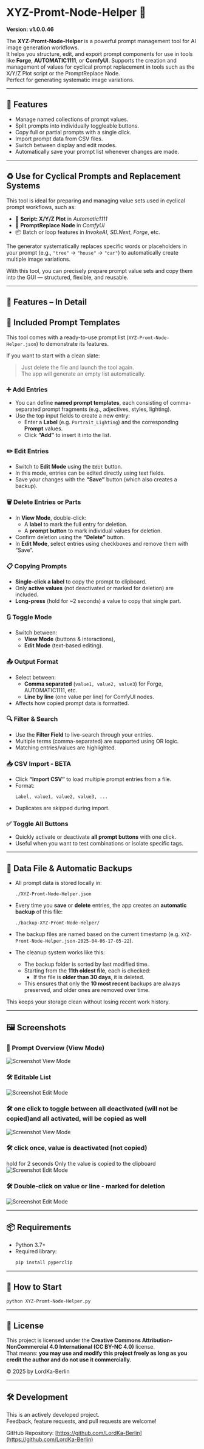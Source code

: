 # XYZ-Promt-Node-Helper 🧠  
**Version: v1.0.0.46**

The **XYZ-Promt-Node-Helper** is a powerful prompt management tool for AI image generation workflows.  
It helps you structure, edit, and export prompt components for use in tools like **Forge**, **AUTOMATIC1111**, or **ComfyUI**.
Supports the creation and management of values for cyclical prompt replacement in tools such as the X/Y/Z Plot script or the PromptReplace Node.  
Perfect for generating systematic image variations.

---

## 🧠 Features

- Manage named collections of prompt values.
- Split prompts into individually toggleable buttons.
- Copy full or partial prompts with a single click.
- Import prompt data from CSV files.
- Switch between display and edit modes.
- Automatically save your prompt list whenever changes are made.

---

## ♻️ Use for Cyclical Prompts and Replacement Systems

This tool is ideal for preparing and managing value sets used in cyclical prompt workflows, such as:

- 🎯 **Script: X/Y/Z Plot** in *Automatic1111*
- 🧩 **PromptReplace Node** in *ComfyUI*
- 📦 Batch or loop features in *InvokeAI*, *SD.Next*, *Forge*, etc.

The generator systematically replaces specific words or placeholders in your prompt (e.g., `"tree"` → `"house"` → `"car"`) to automatically create multiple image variations.

With this tool, you can precisely prepare prompt value sets and copy them into the GUI — structured, flexible, and reusable.

---

## 🧩 Features – In Detail

## 🧰 Included Prompt Templates

This tool comes with a ready-to-use prompt list (`XYZ-Promt-Node-Helper.json`) to demonstrate its features.

If you want to start with a clean slate:
> Just delete the file and launch the tool again.  
> The app will generate an empty list automatically.

### ➕ Add Entries
- You can define **named prompt templates**, each consisting of comma-separated prompt fragments (e.g., adjectives, styles, lighting).
- Use the top input fields to create a new entry: 
  - Enter a **Label** (e.g. `Portrait_Lighting`) and the corresponding **Prompt** values.
  - Click **“Add”** to insert it into the list.

### ✏️ Edit Entries
- Switch to **Edit Mode** using the `Edit` button.
- In this mode, entries can be edited directly using text fields.
- Save your changes with the **“Save”** button (which also creates a backup).

### 🗑️ Delete Entries or Parts
- In **View Mode**, double-click:
  - A **label** to mark the full entry for deletion.
  - A **prompt button** to mark individual values for deletion.
- Confirm deletion using the **“Delete”** button.
- In **Edit Mode**, select entries using checkboxes and remove them with “Save”.

### 📋 Copying Prompts
- **Single-click a label** to copy the prompt to clipboard.
- Only **active values** (not deactivated or marked for deletion) are included.
- **Long-press** (hold for ~2 seconds) a value to copy that single part.

### 🔃 Toggle Mode
- Switch between:
  - **View Mode** (buttons & interactions),
  - **Edit Mode** (text-based editing).

### 📤 Output Format
- Select between:
  - **Comma separated** (`value1, value2, value3`) for Forge, AUTOMATIC1111, etc.
  - **Line by line** (one value per line) for ComfyUI nodes.
- Affects how copied prompt data is formatted.

### 🔍 Filter & Search
- Use the **Filter Field** to live-search through your entries.
- Multiple terms (comma-separated) are supported using OR logic.
- Matching entries/values are highlighted.

### 📥 CSV Import - BETA
- Click **“Import CSV”** to load multiple prompt entries from a file.
- Format:  
  ```
  Label, value1, value2, value3, ...
  ```
- Duplicates are skipped during import.

### ✅ Toggle All Buttons
- Quickly activate or deactivate **all prompt buttons** with one click.
- Useful when you want to test combinations or isolate specific tags.

---

## 💾 Data File & Automatic Backups

- All prompt data is stored locally in:
  ```
  ./XYZ-Promt-Node-Helper.json
  ```

- Every time you **save** or **delete** entries, the app creates an **automatic backup** of this file:
  ```
  ./backup-XYZ-Promt-Node-Helper/
  ```

- The backup files are named based on the current timestamp (e.g. `XYZ-Promt-Node-Helper.json-2025-04-06-17-05-22`).

- The cleanup system works like this:
  - The backup folder is sorted by last modified time.
  - Starting from the **11th oldest file**, each is checked:
    - If the file is **older than 30 days**, it is deleted.
  - This ensures that only the **10 most recent** backups are always preserved, and older ones are removed over time.

This keeps your storage clean without losing recent work history.

---

## 🖼️ Screenshots

### 🔎 Prompt Overview (View Mode)
![Screenshot View Mode](full-screen-view.png)

### 🛠️ Editable List
![Screenshot Edit Mode](editable-list.png)

### 🛠️ one click to toggle between all deactivated (will not be copied)and all activated, will be copied as well
![Screenshot View Mode](deactivate-activate.png)

### 🛠️ click once, value is deactivated (not copied)
hold for 2 seconds Only the value is copied to the clipboard
![Screenshot Edit Mode](deselect.png)

### 🛠️ Double-click on value or line - marked for deletion
![Screenshot Edit Mode](delete.png)

---

## 📦 Requirements

- Python 3.7+
- Required library:
  ```bash
  pip install pyperclip
  ```

---

## 🚀 How to Start

```bash
python XYZ-Promt-Node-Helper.py
```

---

## 📃 License

This project is licensed under the **Creative Commons Attribution-NonCommercial 4.0 International (CC BY-NC 4.0)** license.  
That means: **you may use and modify this project freely as long as you credit the author and do not use it commercially.**

© 2025 by LordKa-Berlin

---

## 🛠️ Development

This is an actively developed project.  
Feedback, feature requests, and pull requests are welcome!

GitHub Repository: [https://github.com/LordKa-Berlin](https://github.com/LordKa-Berlin)
